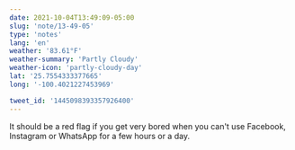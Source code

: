 ```yaml
---
date: 2021-10-04T13:49:09-05:00
slug: 'note/13-49-05'
type: 'notes'
lang: 'en'
weather: '83.61°F'
weather-summary: 'Partly Cloudy'
weather-icon: 'partly-cloudy-day'
lat: '25.7554333377665'
long: '-100.4021227453969'

tweet_id: '1445098393357926400'
---
```

It should be a red flag if you get very bored when you can't use Facebook, Instagram or WhatsApp for a few hours or a day.